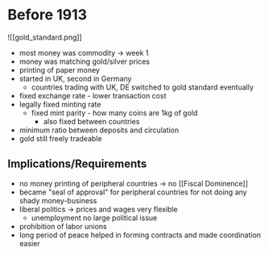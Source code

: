 # Before 1913
![[gold_standard.png]]
- most money was commodity -> week 1
- money was matching gold/silver prices
- printing of paper money
- started in UK, second in Germany
	- countries trading with UK, DE switched to gold standard eventually
- fixed exchange rate - lower transaction cost
- legally fixed minting rate
	- fixed mint parity - how many coins are 1kg of gold
		- also fixed between countries
- minimum ratio between deposits and circulation
- gold still freely tradeable

## Implications/Requirements
- no money printing of peripheral countries -> no [[Fiscal Dominence]]
- became "seal of approval" for peripheral countries for not doing any shady money-business
- liberal politics -> prices and wages very flexible
	- unemployment no large political issue
- prohibition of labor unions
- long period of peace helped in forming contracts and made coordination easier